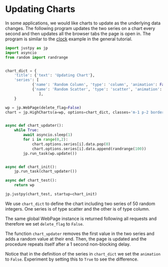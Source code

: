 # Updating Charts

In some applications, we would like charts to update as the underlying data changes. The following program updates the two series on a chart every second and then updates all the browser tabs the page is open in. The program is similar to the [clock](tutorial/pushing_data?id=clock) example in the general tutorial.

```python
import justpy as jp
import asyncio
from random import randrange


chart_dict = {
    'title': {'text': 'Updating Chart'},
    'series': [
            {'name': 'Random Column', 'type': 'column', 'animation': False, 'data': [randrange(100) for i in range(50)]},
            {'name': 'Random Scatter', 'type': 'scatter', 'animation': False, 'data': [randrange(100) for i in range(50)]}
               ],
    }

wp = jp.WebPage(delete_flag=False)
chart = jp.HighCharts(a=wp, options=chart_dict, classes='m-1 p-2 border w-10/12')


async def chart_updater():
    while True:
        await asyncio.sleep(1)
        for i in range(0,2):
            chart.options.series[i].data.pop(0)
            chart.options.series[i].data.append(randrange(100))
        jp.run_task(wp.update())


async def chart_init():
    jp.run_task(chart_updater())

async def chart_test():
    return wp

jp.justpy(chart_test, startup=chart_init)
```

We use `chart_dict` to define the chart including two series of 50 random integers. One series is of type scatter and the other is of type column.

The same global WebPage instance is returned following all requests and therefore we set `delete_flag` to `False`. 

The function `chart_updater` removes the first value in the two series and adds a random value at their end. Then, the page is updated and the procedure repeats itself after a 1 second non-blocking delay.
 
Notice that in the definition of the series in `chart_dict` we set the `animation` to `False`. Experiment by setting this to `True` to see the difference.
